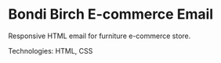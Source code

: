 # Bondi Birch E-commerce Email

Responsive HTML email for furniture e-commerce store.

Technologies: HTML, CSS
